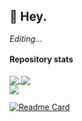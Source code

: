## 👋 Hey.
*Editing...*

#### Repository stats

<a href="https://github.com/TrRollet">
  <img align="center" src="https://github-readme-stats.vercel.app/api?username=TrRollet&show_icons=true&langs_count=8&count_private=true&layout=compact&theme=react&hide_border=true&bg_color=0D1117" />
</a>
<a href="https://github.com/TrRollet">
  <img align="center" src="https://github-readme-stats.vercel.app/api/top-langs/?username=TrRollet&langs_count=8&count_private=true&layout=compact&theme=react&hide_border=true&bg_color=0D1117" />
</a>

<br>
<a href="#"> 
  <img src="https://komarev.com/ghpvc/?username=TrRollet&label=Profile%20views&color=0e75b6&style=flat" />
</a>

[![Readme Card](https://github-readme-stats.vercel.app/api/pin/?username=TrRollet&repo=Sodoku-Solver&theme=react&hide_border=true&bg_color=0D1117)](https://github.com/TrRollet/Sodoku-Solver)
